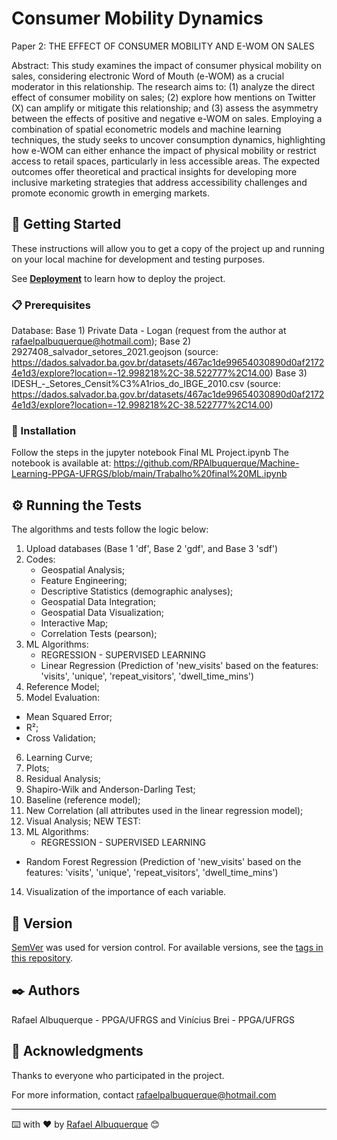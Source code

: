 # Consumer Mobility Dynamics

Paper 2: THE EFFECT OF CONSUMER MOBILITY AND E-WOM ON SALES

Abstract: This study examines the impact of consumer physical mobility on sales, considering electronic Word of Mouth (e-WOM) as a crucial moderator in this relationship. The research aims to: (1) analyze the direct effect of consumer mobility on sales; (2) explore how mentions on Twitter (X) can amplify or mitigate this relationship; and (3) assess the asymmetry between the effects of positive and negative e-WOM on sales. Employing a combination of spatial econometric models and machine learning techniques, the study seeks to uncover consumption dynamics, highlighting how e-WOM can either enhance the impact of physical mobility or restrict access to retail spaces, particularly in less accessible areas. The expected outcomes offer theoretical and practical insights for developing more inclusive marketing strategies that address accessibility challenges and promote economic growth in emerging markets.

## 🚀 Getting Started

These instructions will allow you to get a copy of the project up and running on your local machine for development and testing purposes.

See **[Deployment](#-deployment)** to learn how to deploy the project.

### 📋 Prerequisites

Database:
Base 1) Private Data - Logan (request from the author at rafaelpalbuquerque@hotmail.com);
Base 2) 2927408_salvador_setores_2021.geojson (source: https://dados.salvador.ba.gov.br/datasets/467ac1de99654030890d0af21724e1d3/explore?location=-12.998218%2C-38.522777%2C14.00)
Base 3) IDESH_-_Setores_Censit%C3%A1rios_do_IBGE_2010.csv (source: https://dados.salvador.ba.gov.br/datasets/467ac1de99654030890d0af21724e1d3/explore?location=-12.998218%2C-38.522777%2C14.00)


### 🔧 Installation

Follow the steps in the jupyter notebook Final ML Project.ipynb
The notebook is available at: https://github.com/RPAlbuquerque/Machine-Learning-PPGA-UFRGS/blob/main/Trabalho%20final%20ML.ipynb


## ⚙️ Running the Tests

The algorithms and tests follow the logic below:
1) Upload databases (Base 1 'df', Base 2 'gdf', and Base 3 'sdf')
2) Codes:
   - Geospatial Analysis;
   - Feature Engineering;
   - Descriptive Statistics (demographic analyses);
   - Geospatial Data Integration;
   - Geospatial Data Visualization;
   - Interactive Map;
   - Correlation Tests (pearson);
3) ML Algorithms:
    * REGRESSION - SUPERVISED LEARNING
   - Linear Regression (Prediction of 'new_visits' based on the features: 'visits', 'unique', 'repeat_visitors', 'dwell_time_mins')
 4) Reference Model;
 5) Model Evaluation:
   - Mean Squared Error;
   - R²;
   - Cross Validation;
 6) Learning Curve;
 7) Plots;
 8) Residual Analysis;
 9) Shapiro-Wilk and Anderson-Darling Test;
 10) Baseline (reference model);
 11) New Correlation (all attributes used in the linear regression model);
 12) Visual Analysis;
     NEW TEST:
13) ML Algorithms:
    * REGRESSION - SUPERVISED LEARNING
   - Random Forest Regression (Prediction of 'new_visits' based on the features: 'visits', 'unique', 'repeat_visitors', 'dwell_time_mins')
14) Visualization of the importance of each variable.

## 📌 Version

[SemVer](http://semver.org/) was used for version control. For available versions, see the [tags in this repository](https://github.com/suas/tags/do/projeto). 

## ✒️ Authors

Rafael Albuquerque - PPGA/UFRGS and
Vinícius Brei - PPGA/UFRGS


## 🎁 Acknowledgments

Thanks to everyone who participated in the project.

For more information, contact rafaelpalbuquerque@hotmail.com


---
⌨️ with ❤️ by [Rafael Albuquerque](https://github.com/RPAlbuquerque) 😊
